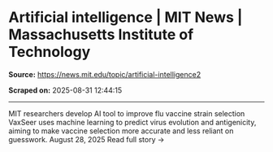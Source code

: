 # Artificial intelligence | MIT News | Massachusetts Institute of Technology

**Source:** https://news.mit.edu/topic/artificial-intelligence2

**Scraped on:** 2025-08-31 12:44:15

---

MIT researchers develop AI tool to improve flu vaccine strain selection
VaxSeer uses machine learning to predict virus evolution and antigenicity, aiming to make vaccine selection more accurate and less reliant on guesswork.
August 28, 2025
Read full story
→